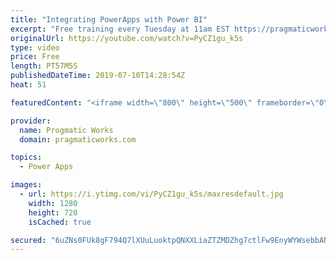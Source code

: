 ```yaml
---
title: "Integrating PowerApps with Power BI"
excerpt: "Free training every Tuesday at 11am EST https://pragmaticworks.com/resources/free-webinars/  Do you want to learn how to integrate PowerApps with Power BI?  In this demo-heavy presentation, you'll see how to integrate PowerApps applications into Power BI reports making your reports actionable.  Free"
originalUrl: https://youtube.com/watch?v=PyCZ1gu_k5s
type: video
price: Free
length: PT57M5S
publishedDateTime: 2019-07-10T14:28:54Z
heat: 51

featuredContent: "<iframe width=\"800\" height=\"500\" frameborder=\"0\" src=\"https://www.youtube.com/embed/PyCZ1gu_k5s\" allow=\"accelerometer; autoplay; encrypted-media; gyroscope; picture-in-picture\" allowfullscreen></iframe>"

provider:
  name: Progmatic Works
  domain: pragmaticworks.com

topics:
  - Power Apps

images:
  - url: https://i.ytimg.com/vi/PyCZ1gu_k5s/maxresdefault.jpg
    width: 1280
    height: 720
    isCached: true

secured: "6uZNs0FUk8gF794Q7lXUuLuoktpQNXXLiaZTZMDZhg7ctlFw9EnyWYWsebbAN4FgZR3JSSQfCpf1p4YWp7oehtNuYUg9qsfVIAn4Z5F/RH8kyIgiKdOxYfVnb8gFMfBD/k8CVguIp1zUeOzUor29EnTjhBmGAllP8yvKeFmMdbWqPyXaULgBSWY+ogcYbffmvg8OczL6UehvSsDYUtJ648yq/ah3afZa1PT8tjdVsNVfI9h/ZEF/qqYtWxZIgTCLZhkeBhR5X+PcDzvHrJ2B76pEavtN/iQh+4Xr0ZOCD/7noP6DFa3mUBdSSQrYEkvsCI6dLKsybwhMkO7RdGwAq3JXss45YCKkrx/KciUGp/A6QpCgM/PCYE76b393GWGlwcfk23ZuFAfX5mQElXUpiYqu5lm8AK501SyJk+SUotM=;xs1au3ToRuAsbmn8Z0x07Q=="
---
```


